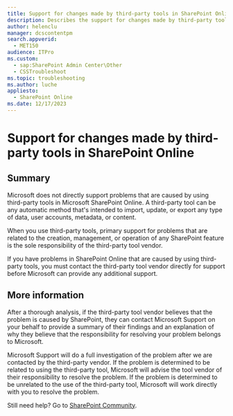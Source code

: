 ```yaml
---
title: Support for changes made by third-party tools in SharePoint Online
description: Describes the support for changes made by third-party tools in SharePoint Online.
author: helenclu
manager: dcscontentpm
search.appverid: 
  - MET150
audience: ITPro
ms.custom: 
  - sap:SharePoint Admin Center\Other
  - CSSTroubleshoot
ms.topic: troubleshooting
ms.author: luche
appliesto: 
  - SharePoint Online
ms.date: 12/17/2023
---
```


# Support for changes made by third-party tools in SharePoint Online

## Summary

Microsoft does not directly support problems that are caused by using third-party tools in Microsoft SharePoint Online. A third-party tool can be any automatic method that's intended to import, update, or export any type of data, user accounts, metadata, or content.

When you use third-party tools, primary support for problems that are related to the creation, management, or operation of any SharePoint feature is the sole responsibility of the third-party tool vendor.

If you have problems in SharePoint Online that are caused by using third-party tools, you must contact the third-party tool vendor directly for support before Microsoft can provide any additional support.

## More information

After a thorough analysis, if the third-party tool vendor believes that the problem is caused by SharePoint, they can contact Microsoft Support on your behalf to provide a summary of their findings and an explanation of why they believe that the responsibility for resolving your problem belongs to Microsoft.

Microsoft Support will do a full investigation of the problem after we are contacted by the third-party vendor. If the problem is determined to be related to using the third-party tool, Microsoft will advise the tool vendor of their responsibility to resolve the problem. If the problem is determined to be unrelated to the use of the third-party tool, Microsoft will work directly with you to resolve the problem.

Still need help? Go to [SharePoint Community](https://techcommunity.microsoft.com/t5/sharepoint/ct-p/SharePoint).
